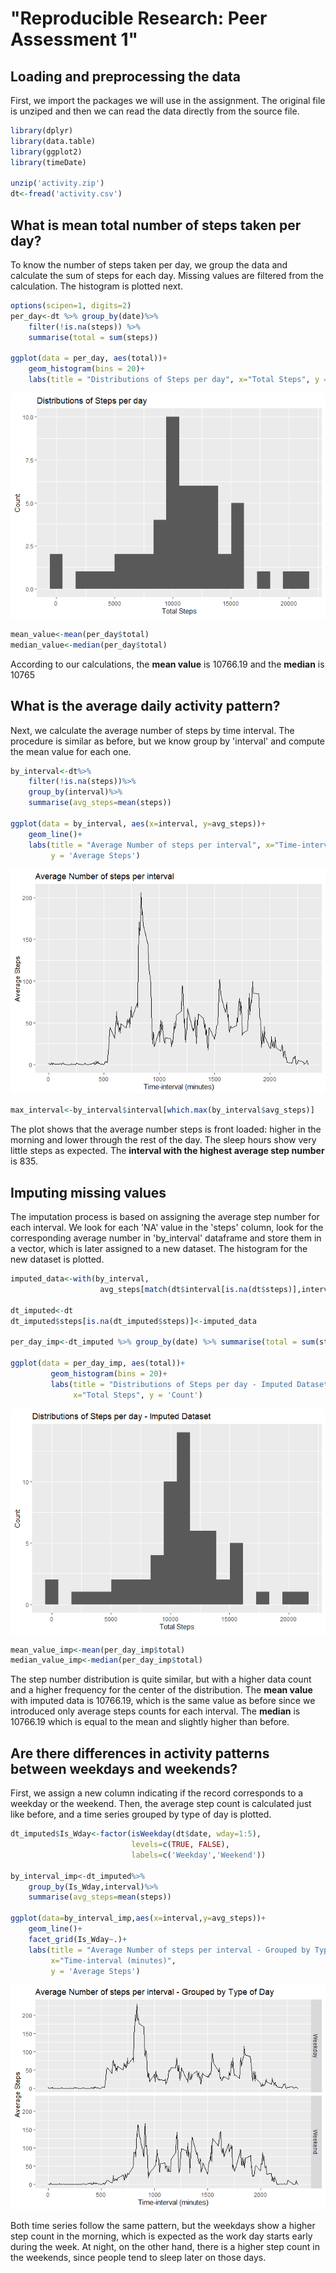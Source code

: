 
# "Reproducible Research: Peer Assessment 1"



## Loading and preprocessing the data

First, we import the packages we will use in the assignment. The original file is unziped and then we can read the data directly from the source file.

```r
library(dplyr)
library(data.table)
library(ggplot2)
library(timeDate)

unzip('activity.zip')
dt<-fread('activity.csv')
```

## What is mean total number of steps taken per day?
To know the number of steps taken per day, we group the data and calculate the sum of steps for each day. Missing values are filtered from the calculation. The histogram is plotted next.



```r
options(scipen=1, digits=2)
per_day<-dt %>% group_by(date)%>% 
    filter(!is.na(steps)) %>% 
    summarise(total = sum(steps))

ggplot(data = per_day, aes(total))+
    geom_histogram(bins = 20)+
    labs(title = "Distributions of Steps per day", x="Total Steps", y = 'Count')
```

![](PA1_template_files/figure-html/unnamed-chunk-2-1.png)<!-- -->

```r
mean_value<-mean(per_day$total)
median_value<-median(per_day$total)
```

According to our calculations, the **mean value** is 10766.19 and the **median** is 10765

## What is the average daily activity pattern?

Next, we calculate the average number of steps by time interval. The procedure is similar as before, but we know group by 'interval' and compute the mean value for each one.

```r
by_interval<-dt%>%
    filter(!is.na(steps))%>%
    group_by(interval)%>%
    summarise(avg_steps=mean(steps))

ggplot(data = by_interval, aes(x=interval, y=avg_steps))+
    geom_line()+
    labs(title = "Average Number of steps per interval", x="Time-interval (minutes)", 
         y = 'Average Steps')
```

![](PA1_template_files/figure-html/unnamed-chunk-3-1.png)<!-- -->

```r
max_interval<-by_interval$interval[which.max(by_interval$avg_steps)]
```

The plot shows that the average number steps is front loaded: higher in the morning and lower through the rest of the day. The sleep hours show very little steps as expected. The **interval with the highest average step number** is 835.

## Imputing missing values
The imputation process is based on assigning the average step number for each interval. We look for each 'NA' value in the 'steps' column, look for the corresponding average number in 'by_interval' dataframe and store them in a vector, which is later assigned to a new dataset. The histogram for the new dataset is plotted.


```r
imputed_data<-with(by_interval,
                    avg_steps[match(dt$interval[is.na(dt$steps)],interval)])

dt_imputed<-dt
dt_imputed$steps[is.na(dt_imputed$steps)]<-imputed_data

per_day_imp<-dt_imputed %>% group_by(date) %>% summarise(total = sum(steps))

ggplot(data = per_day_imp, aes(total))+
         geom_histogram(bins = 20)+
         labs(title = "Distributions of Steps per day - Imputed Dataset", 
              x="Total Steps", y = 'Count')
```

![](PA1_template_files/figure-html/unnamed-chunk-4-1.png)<!-- -->

```r
mean_value_imp<-mean(per_day_imp$total)
median_value_imp<-median(per_day_imp$total)
```

The step number distribution is quite similar, but with a higher data count and a higher frequency for the center of the distribution. The **mean value** with imputed data is 10766.19, which is the same value as before since we introduced only average steps counts for each interval. The **median** is 10766.19 which is equal to the mean and slightly higher than before.


## Are there differences in activity patterns between weekdays and weekends?

First, we assign a new column indicating if the record corresponds to a weekday or the weekend. Then, the average step count is calculated just like before, and a time series grouped by type of day is plotted.


```r
dt_imputed$Is_Wday<-factor(isWeekday(dt$date, wday=1:5),
                           levels=c(TRUE, FALSE), 
                           labels=c('Weekday','Weekend')) 

by_interval_imp<-dt_imputed%>%
    group_by(Is_Wday,interval)%>%
    summarise(avg_steps=mean(steps))

ggplot(data=by_interval_imp,aes(x=interval,y=avg_steps))+
    geom_line()+
    facet_grid(Is_Wday~.)+
    labs(title = "Average Number of steps per interval - Grouped by Type of Day",
         x="Time-interval (minutes)", 
         y = 'Average Steps')
```

![](PA1_template_files/figure-html/unnamed-chunk-5-1.png)<!-- -->

Both time series follow the same pattern, but the weekdays show a higher step count in the morning, which is expected as the work day starts early during the week. At night, on the other hand, there is a higher step count in the weekends, since people tend to sleep later on those days.
